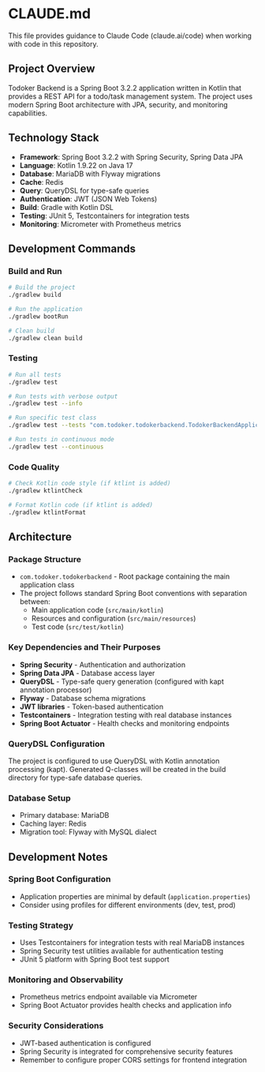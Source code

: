 # CLAUDE.md

This file provides guidance to Claude Code (claude.ai/code) when working with code in this repository.

## Project Overview

Todoker Backend is a Spring Boot 3.2.2 application written in Kotlin that provides a REST API for a todo/task management system. The project uses modern Spring Boot architecture with JPA, security, and monitoring capabilities.

## Technology Stack

- **Framework**: Spring Boot 3.2.2 with Spring Security, Spring Data JPA
- **Language**: Kotlin 1.9.22 on Java 17
- **Database**: MariaDB with Flyway migrations
- **Cache**: Redis
- **Query**: QueryDSL for type-safe queries
- **Authentication**: JWT (JSON Web Tokens)
- **Build**: Gradle with Kotlin DSL
- **Testing**: JUnit 5, Testcontainers for integration tests
- **Monitoring**: Micrometer with Prometheus metrics

## Development Commands

### Build and Run
```bash
# Build the project
./gradlew build

# Run the application
./gradlew bootRun

# Clean build
./gradlew clean build
```

### Testing
```bash
# Run all tests
./gradlew test

# Run tests with verbose output
./gradlew test --info

# Run specific test class
./gradlew test --tests "com.todoker.todokerbackend.TodokerBackendApplicationTests"

# Run tests in continuous mode
./gradlew test --continuous
```

### Code Quality
```bash
# Check Kotlin code style (if ktlint is added)
./gradlew ktlintCheck

# Format Kotlin code (if ktlint is added)
./gradlew ktlintFormat
```

## Architecture

### Package Structure
- `com.todoker.todokerbackend` - Root package containing the main application class
- The project follows standard Spring Boot conventions with separation between:
  - Main application code (`src/main/kotlin`)
  - Resources and configuration (`src/main/resources`)
  - Test code (`src/test/kotlin`)

### Key Dependencies and Their Purposes
- **Spring Security** - Authentication and authorization
- **Spring Data JPA** - Database access layer
- **QueryDSL** - Type-safe query generation (configured with kapt annotation processor)
- **Flyway** - Database schema migrations
- **JWT libraries** - Token-based authentication
- **Testcontainers** - Integration testing with real database instances
- **Spring Boot Actuator** - Health checks and monitoring endpoints

### QueryDSL Configuration
The project is configured to use QueryDSL with Kotlin annotation processing (kapt). Generated Q-classes will be created in the build directory for type-safe database queries.

### Database Setup
- Primary database: MariaDB
- Caching layer: Redis
- Migration tool: Flyway with MySQL dialect

## Development Notes

### Spring Boot Configuration
- Application properties are minimal by default (`application.properties`)
- Consider using profiles for different environments (dev, test, prod)

### Testing Strategy
- Uses Testcontainers for integration tests with real MariaDB instances
- Spring Security test utilities available for authentication testing
- JUnit 5 platform with Spring Boot test support

### Monitoring and Observability
- Prometheus metrics endpoint available via Micrometer
- Spring Boot Actuator provides health checks and application info

### Security Considerations
- JWT-based authentication is configured
- Spring Security is integrated for comprehensive security features
- Remember to configure proper CORS settings for frontend integration